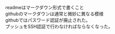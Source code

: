 readmeはマークダウン形式で書くこと  
githubのマークダウンは通常と微妙に異なる模様  
githubではパスワード認証が廃止された。  
プッシュをSSH認証で行わなければならなくなった。  

